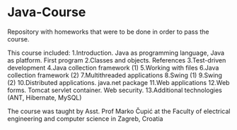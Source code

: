 # Java-Course
Repository with homeworks that were to be done in order to pass the course. 

This course included:
1.Introduction. Java as programming language, Java as platform. First program
2.Classes and objects. References
3.Test-driven development
4.Java collection framework (1)
5.Working with files
6.Java collection framework (2)
7.Multithreaded applications
8.Swing (1)
9.Swing (2)
10.Distributed applications. java.net package
11.Web applications
12.Web forms. Tomcat servlet container. Web security.
13.Additional technologies (ANT, Hibernate, MySQL) 

The course was taught by Asst. Prof Marko Čupić at the Faculty of electrical engineering and computer science in Zagreb, Croatia
